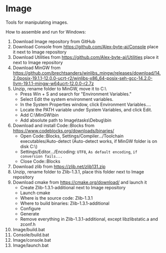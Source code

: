 ﻿# Image
Tools for manipulating images.

How to assemble and run for Windows:
1. Download Image repository from GitHub
1. Download Console from https://github.com/Alex-byte-ai/Console place it next to Image repository
1. Download Utilities from https://github.com/Alex-byte-ai/Utilities place it next to Image repository
1. Download MinGW from
https://github.com/brechtsanders/winlibs_mingw/releases/download/14.2.0posix-19.1.1-12.0.0-ucrt-r2/winlibs-x86_64-posix-seh-gcc-14.2.0-llvm-19.1.1-mingw-w64ucrt-12.0.0-r2.7z
1. Unzip, rename folder to MinGW, move it to C:\\
	* Press Win + S and search for "Environment Variables."
	* Select Edit the system environment variables.
	* In the System Properties window, click Environment Variables....
	* Locate the PATH variable under System Variables, and click Edit.
	* Add C:\MinGW\bin
	* Add absolute path to Image\tasks\Debug\bin
2. Download and install Code::Blocks from https://www.codeblocks.org/downloads/binaries/
	* Open Code::Blocks, Settings/Compiler.../Toolchain executables/Auto-detect (Auto-detect works, if MinGW folder is on disk C:\\)
	* Settings/Editor.../Encoding: `UTF8`, `As default encoding`, `if conversion fails...`
	* Close Code::Blocks
2. Download zlib from https://zlib.net/zlib131.zip
2. Unzip, rename folder to Zlib-1.3.1, place this folder next to Image repository
2. Download cmake from https://cmake.org/download/ and launch it
	* Create Zlib-1.3.1-additional next to Image repository
	* Launch cmake
	* Where is the source code: Zlib-1.3.1
	* Where to build binaries: Zlib-1.3.1-additional
	* Configure
	* Generate
	* Remove everything in Zlib-1.3.1-additional, except libzlibstatic.a and zconf.h
3. Image/build.bat
3. Console/build.bat
3. Image/console.bat
3. Image/launch.bat
